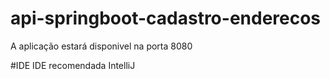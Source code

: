 # api-springboot-cadastro-enderecos
A aplicação estará disponivel na porta 8080

#IDE
IDE recomendada IntelliJ
